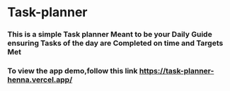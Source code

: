 # Task-planner
### This is a simple Task planner Meant to be your Daily Guide ensuring Tasks of the day are Completed on time  and Targets Met
 ### To view the app demo,follow this link https://task-planner-henna.vercel.app/
